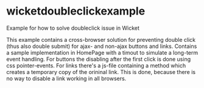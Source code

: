 # wicketdoubleclickexample
Example for how to solve doubleclick issue in Wicket

This example contains a cross-browser solution for preventing double click (thus also double submit) for ajax- and non-ajax buttons and links.
Contains a sample implementation in HomePage with a timout to simulate a long-term event handling.
For buttons the disabling after the first click is done using css pointer-events. For links there's a js-file containing a method which creates a temporary copy of the orininal link. This is done, because there is no way to disable a link working in all browsers.
